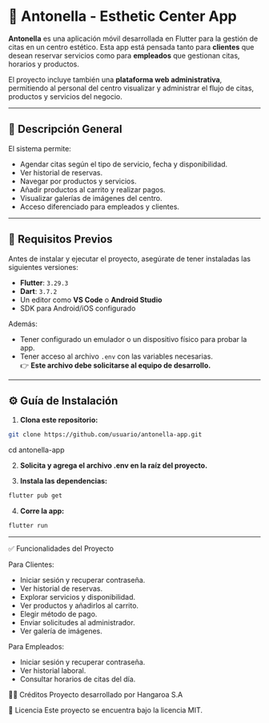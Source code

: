 # 📱 Antonella - Esthetic Center App

**Antonella** es una aplicación móvil desarrollada en Flutter para la gestión de citas en un centro estético. Esta app está pensada tanto para **clientes** que desean reservar servicios como para **empleados** que gestionan citas, horarios y productos.

El proyecto incluye también una **plataforma web administrativa**, permitiendo al personal del centro visualizar y administrar el flujo de citas, productos y servicios del negocio.

---

## 🧾 Descripción General

El sistema permite:

- Agendar citas según el tipo de servicio, fecha y disponibilidad.
- Ver historial de reservas.
- Navegar por productos y servicios.
- Añadir productos al carrito y realizar pagos.
- Visualizar galerías de imágenes del centro.
- Acceso diferenciado para empleados y clientes.

---

## 📌 Requisitos Previos

Antes de instalar y ejecutar el proyecto, asegúrate de tener instaladas las siguientes versiones:

- **Flutter**: `3.29.3`
- **Dart**: `3.7.2`
- Un editor como **VS Code** o **Android Studio**
- SDK para Android/iOS configurado

Además:

- Tener configurado un emulador o un dispositivo físico para probar la app.
- Tener acceso al archivo `.env` con las variables necesarias.  
  👉 **Este archivo debe solicitarse al equipo de desarrollo.**

---

## ⚙️ Guía de Instalación

1. **Clona este repositorio:**

```bash
git clone https://github.com/usuario/antonella-app.git
```
cd antonella-app

2. **Solicita y agrega el archivo .env en la raíz del proyecto.**

3. **Instala las dependencias:**
```bash
flutter pub get
```
4. **Corre la app:**
```bash
flutter run
```

---

✅ Funcionalidades del Proyecto

Para Clientes:
- Iniciar sesión y recuperar contraseña.
- Ver historial de reservas.
- Explorar servicios y disponibilidad.
- Ver productos y añadirlos al carrito.
- Elegir método de pago.
- Enviar solicitudes al administrador.
- Ver galería de imágenes.

Para Empleados:
- Iniciar sesión y recuperar contraseña.
- Ver historial laboral.
- Consultar horarios de citas del día.

🧑‍💻 Créditos
Proyecto desarrollado por Hangaroa S.A

📝 Licencia
Este proyecto se encuentra bajo la licencia MIT.
